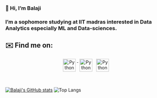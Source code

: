 ### 👋 Hi, I’m Balaji
 
### I’m a sophomore studying at IIT madras interested in Data Analytics especially ML and Data-sciences. 

## ✉️ Find me on:


<p align="center">
 <a href="https://www.facebook.com/nagappan.balaji" target="_blank" rel="noopener noreferrer"> <img src="https://cdn.jsdelivr.net/npm/simple-icons@v3/icons/facebook.svg" alt="Python" height="40" style="vertical-align:top; margin:4px"> </a/a>       
 <a href="https://www.linkedin.com/in/balaji-n-b6b384204/" target="_blank" rel="noopener noreferrer"> <img src="https://cdn.jsdelivr.net/npm/simple-icons@v3/icons/linkedin.svg" alt="Python" height="40" style="vertical-align:top; margin:4px"></a/a>
 <a href="mailto:nbala2k2@gmail.com"> <img src="https://cdn.jsdelivr.net/npm/simple-icons@v3/icons/gmail.svg" alt="Python" height="40" style="vertical-align:top; margin:4px"></a/a>
</p>

<br />

[![Balaji's GitHub stats](https://github-readme-stats.vercel.app/api?username=nbala2k2&theme=synthwave)](https://github.com/anuraghazra/github-readme-stats)
![Top Langs](https://github-readme-stats.vercel.app/api/top-langs/?username=nbala2k2&theme=tokyonight)



